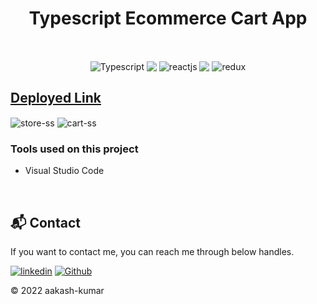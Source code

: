 <h1 align="center">Typescript Ecommerce Cart App</h1>    

<br />

<p align="center">
<img align="center" src="https://img.shields.io/badge/Typescript-1572B6?style=for-the-badge&logo=typescript&logoColor=white" alt="Typescript"/>
<img align="center" src="https://i.imgur.com/t1LI2Zy.png"/> 
<img align="center" src="https://img.shields.io/badge/React-20232A?style=for-the-badge&logo=react&logoColor=61DAFB" alt="reactjs" />
<img align="center" src="https://i.imgur.com/t1LI2Zy.png"/> 
<img align="center" src="https://img.shields.io/badge/Redux-593D88?style=for-the-badge&logo=redux&logoColor=white" alt="redux" />

</p>


## [Deployed Link](https://starlit-muffin-9ee2ae.netlify.app/)


<img align="center" src="https://i.imgur.com/bT1Z05l.jpg" alt="store-ss" />


<img align="center" src="https://i.imgur.com/38IsgEn.jpg" alt="cart-ss" />





### Tools used on this project

- Visual Studio Code


<br/>

<h2>📬 Contact</h2>

If you want to contact me, you can reach me through below handles.

[![linkedin](https://img.shields.io/badge/aakashvani17-0077B5?style=for-the-badge&logo=linkedin&logoColor=white)](https://www.linkedin.com/in/aakashvani17/)
[![Github](https://img.shields.io/badge/aakashvani17-20232A?style=for-the-badge&logo=Github&logoColor=white)](https://github.com/Aakashvani)

© 2022 aakash-kumar
